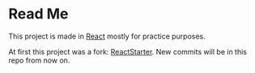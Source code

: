 Read Me
=======

This project is made in [React](https://facebook.github.io/react/) mostly for practice purposes.

At first this project was a fork: [ReactStarter](https://github.com/eyerean/ReactStarter). New commits will be in this repo from now on.

